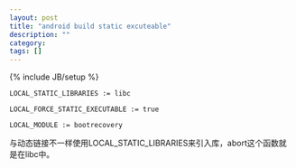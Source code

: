 ```yaml
---
layout: post
title: "android build static excuteable"
description: ""
category: 
tags: []
---
```

{% include JB/setup %}

    LOCAL_STATIC_LIBRARIES := libc

    LOCAL_FORCE_STATIC_EXECUTABLE := true

    LOCAL_MODULE := bootrecovery

与动态链接不一样使用LOCAL_STATIC_LIBRARIES来引入库，abort这个函数就是在libc中。

